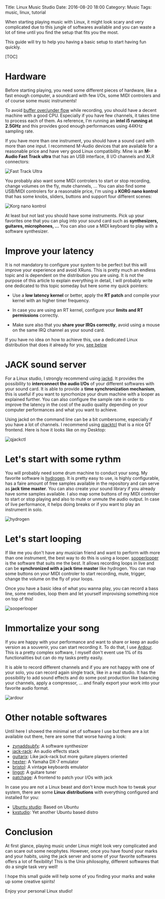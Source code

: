 Title: Linux Music Studio
Date: 2016-08-20 18:00
Category: Music
Tags: music, linux, tutorial

When starting playing music with Linux, it might look scary and very complicated
due to this jungle of softwares available and you can waste a lot of time until
you find the setup that fits you the most.

This guide will try to help you having a basic setup to start having fun 
quickly.

[TOC]

# Hardware
Before starting playing, you need some different pieces of hardware, like a fast
enough computer, a soundcard with few I/Os, some MIDI controlers and of course
some music instruments!

To avoid [buffer over/under flow](https://en.wikipedia.org/wiki/Buffer_underrun)
while recording, you should have a decent machine with a good CPU. Especially
if you have few channels, it takes time to process each of them. As reference,
I'm running an **intel i5 running at 2.5GHz** and this provides good enough
performances using 44KHz sampling rate.

If you have more than one instrument, you should have a sound card with more
than one input. I recommend M-Audio devices that are available for a reasonable
price and have very good Linux compatibility. Mine is an **M-Audio Fast Track
ultra** that has an USB interface, 8 I/O channels and XLR connectors:

![Fast Track Ultra](../images/linuxStudio/fastTrackUltra.jpg)

You probably also want some MIDI controlers to start or stop recording, change
volumes on the fly, mute channels, ... You can also find some USB/MIDI
controlers for a reasonable price, I'm using a **KORG nano kontrol** that has
some knobs, sliders, buttons and support four different scenes:

![Korg nano kontrol](../images/linuxStudio/korgNanoKontrol.jpg)

At least but not last you should have some instruments. Pick up your favorites
one that you can plug into your sound card such as **synthesizers, guitares, 
microphones, ...** You can also use a MIDI keyboard to play with a software
synthesizer.

# Improve your latency
It is not mandatory to configure your system to be perfect but this will improve
your experience and avoid XRuns. This is pretty much an endless topic and is
dependent on the distribution you are using. It is not the purpose of this
article to explain everything in detail, I will probably write one dedicated to
this topic someday but here some my quick pointers:

* Use a **low latency kernel** or better, apply the **RT patch** and compile your
kernel with an higher timer frequency. 

* In case you are using an RT kernel, configure your **limits and RT 
permissions** correctly.

* Make sure also that you **share your IRQs correctly**, avoid using a mouse on
the same IRQ channel as your sound card.

If you have no idea on how to achieve this, use a dedicated Linux distribution
that does it already for you, 
[see below]({filename}LinuxStudio.md#other-notable-softwares)

# JACK sound server
For a Linux studio, I strongly recommend using
[jackd](http://www.jackaudio.org/). It provides the possibility to 
**interconnect the audio I/Os** of your different softwares with your sound 
card. It is able to provide a **time synchronization mechanism**, this is useful
if you want to syncrhonize your drum machine with a looper as explained further.
You can also configure the sample rate in order to improve the latency in the
cost of the audio quality depending on your computer performances and what you
want to achieve.

Using jackd on the command line can be a bit cumbersome, especially if you have
a lot of channels. I recommend using 
[qjacktcl](http://qjackctl.sourceforge.net/) that is a nice QT frontend. Here is
how it looks like on my Desktop:

![qjackctl](../images/linuxStudio/qjackctl.png)

# Let's start with some rythm
You will probably need some drum machine to conduct your song. My favorite
software is [hydrogen](http://www.hydrogen-music.org/). It is pretty easy to use,
is highly configurable, has a faire amount of free samples available in the
repository and can serve as **jack time master**. You can also create your sound
library if you already have some samples available. I also map some buttons of
my MIDI controler to start or stop playing and also to mute or unmute the audio
output. In case of live performance, it helps doing breaks or if you want to
play an instrument in solo.

![hydrogen](../images/linuxStudio/hydrogen.png)

# Let's start looping
If like me you don't have any musician friend and want to perform with more than
one instrument, the best way to do this is using a looper. 
[sooperlooper](http://essej.net/sooperlooper/) is the software that suits me the
best. It allows recording loops in live and can be **synchronized with a jack
time master** like hydrogen. You can map some buttons on your MIDI controler to
start recording, mute, trigger, change the volume on the fly of your loops.

Once you have a basic idea of what you wanna play, you can record a bass line,
some melodies, loop them and let yourself improvising something nice on top of
this!

![sooperlooper](../images/linuxStudio/sooperlooper.png)

# Immortalize your song
If you are happy with your performance and want to share or keep an audio 
version as a souvenir, you can start recording it. To do that, I use 
[Ardour](https://ardour.org/). This is a pretty complex software, I myself don't
event use 1% of its functionalities but can do my tasks pretty easily.

It is able to record different channels and if you are not happy with one of
your solo, you can record again single track, like in a real studio. It has the
possibility to add sound effects and do some post production like balancing your
channels, apply a compressor, ... and finally export your work into your
favorite audio format.

![ardour](../images/linuxStudio/ardour.png)

# Other notable softwares
Until here I showed the minimal set of software I use but there are a lot
available out there, here are some that worse having a look:

* [zynaddsubfx](http://zynaddsubfx.sourceforge.net/): A software synthesizer
* [jack-rack](http://jack-rack.sourceforge.net/): An audio effects stack
* [guitarix](http://guitarix.org/): Like jack-rack but more guitare players 
oriented
* [hexter](http://dssi.sourceforge.net/hexter.html): A Yamaha DX-7 emulator
* [bristol](https://sourceforge.net/projects/bristol/): A vintage keyboards
emulator
* [lingot](http://www.nongnu.org/lingot/): A guitare tuner
* [patchage](http://drobilla.net/software/patchage/): A frontend to patch your 
I/Os with jack

In case you are not a Linux beast and don't know much how to tweak your system,
there are some **Linux distributions** with everything configured and installed
for you:

* [Ubuntu studio](https://ubuntustudio.org/): Based on Ubuntu
* [kxstudio](http://kxstudio.linuxaudio.org/): Yet another Ubuntu based distro

# Conclusion
At first glance, playing music under Linux might look very complicated and can
scare out some neophytes. However, once you have found your marks and your
habits, using the jack server and some of your favorite softwares offers a lot
of flexibility! This is the Unix philosophy, different softwares that do a
single task very well!

I hope this small guide will help some of you finding your marks and wake up
some creative spirits!

Enjoy your personal Linux studio!
